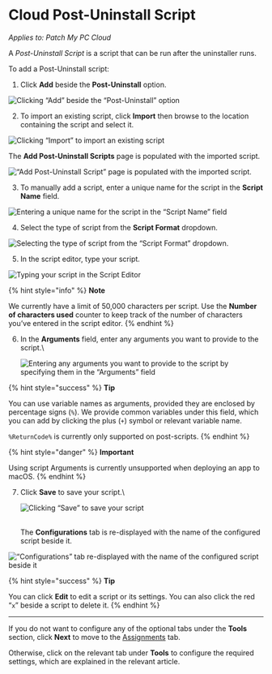 # Cloud Post-Uninstall Script

_Applies to: Patch My PC Cloud_

A _Post-Uninstall Script_ is a script that can be run after the uninstaller runs.

To add a Post-Uninstall script:

1. Click **Add** beside the **Post-Uninstall** option.

![Clicking “Add” beside the “Post-Uninstall” option](../../../../../.gitbook/assets/image-\(2608\).png)

2. To import an existing script, click **Import** then browse to the location containing the script and select it.

![Clicking “Import” to import an existing script](../../../../../.gitbook/assets/image-\(2473\).png)

The **Add Post-Uninstall Scripts** page is populated with the imported script.

![“Add Post-Uninstall Script” page is populated with the imported script.](../../../../../.gitbook/assets/image-\(2474\).png)

3. To manually add a script, enter a unique name for the script in the **Script Name** field.

![Entering a unique name for the script in the “Script Name” field](../../../../../.gitbook/assets/image-\(2475\).png)

4. Select the type of script from the **Script Format** dropdown.

![Selecting the type of script from the “Script Format” dropdown.](../../../../../.gitbook/assets/image-\(2476\).png)

5. In the script editor, type your script.

![Typing your script in the Script Editor](../../../../../.gitbook/assets/image-\(2477\).png)

{% hint style="info" %}
**Note**

We currently have a limit of 50,000 characters per script. Use the **Number of characters used** counter to keep track of the number of characters you’ve entered in the script editor.
{% endhint %}

6.  In the **Arguments** field, enter any arguments you want to provide to the script.\\

    ![Entering any arguments you want to provide to the script by specifying them in the “Arguments” field](../../../../../.gitbook/assets/image-\(2478\).png)

{% hint style="success" %}
**Tip**

You can use variable names as arguments, provided they are enclosed by percentage signs (`%`). We provide common variables under this field, which you can add by clicking the plus (`+`) symbol or relevant variable name.

`%ReturnCode%` is currently only supported on post-scripts.
{% endhint %}

{% hint style="danger" %}
**Important**

Using script Arguments is currently unsupported when deploying an app to macOS.
{% endhint %}

7.  Click **Save** to save your script.\\

    ![Clicking “Save” to save your script](../../../../../.gitbook/assets/image-\(2479\).png)

    \
    The **Configurations** tab is re-displayed with the name of the configured script beside it.

![“Configurations” tab re-displayed with the name of the configured script beside it](../../../../../.gitbook/assets/image-\(96\).png)

{% hint style="success" %}
**Tip**

You can click **Edit** to edit a script or its settings. You can also click the red “`x`” beside a script to delete it.
{% endhint %}

***

If you do not want to configure any of the optional tabs under the **Tools** section, click **Next** to move to the [Assignments](../../cloud-assignments-deployment-tab.md) tab.

Otherwise, click on the relevant tab under **Tools** to configure the required settings, which are explained in the relevant article.
